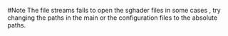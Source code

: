 #Note
The file streams fails to open the sghader files in some cases , try changing the paths in the main or the configuration files to the absolute paths.
